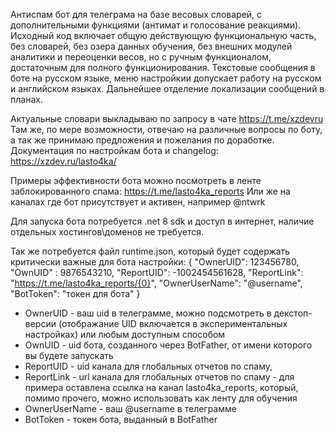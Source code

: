 Антиспам бот для телеграма на базе весовых словарей, с дополнительными функциями (антимат и голосование реакциями). 
Исходный код включает общую действующую функциональную часть, без словарей, без озера данных обучения, без внешних модулей аналитики и переоценки весов, но с ручным функционалом, достаточным для полного функционирования.
Текстовые сообщения в боте на русском языке, меню настройкии допускает работу на русском и английском языках. Дальнейшее отделение локализации сообщений в планах. 


Актуальные словари выкладываю по запросу в чате https://t.me/xzdevru
Там же, по мере возможности, отвечаю на различные вопросы по боту, а так же принимаю предложения и пожелания по доработке. 
Документация по настройкам бота и changelog: https://xzdev.ru/lasto4ka/

Примеры эффективности бота можно посмотреть в ленте заблокированного спама: https://t.me/lasto4ka_reports
Или же на каналах где бот присутствует и активен, например @ntwrk 

Для запуска бота потребуется .net 8 sdk и доступ в интернет, наличие отдельных хостингов\доменов не требуется.

Так же потребуется файл runtime.json, который будет содержать критически важные для бота настройки:
{
  "OwnerUID": 123456780,
  "OwnUID" : 9876543210,
  "ReportUID": -1002454561628,
  "ReportLink": "https://t.me/lasto4ka_reports/{0}",
  "OwnerUserName": "@username",
  "BotToken": "токен для бота"
}
- OwnerUID - ваш uid в телеграмме, можно подсмотреть в декстоп-версии (отображание UID включается в экспериментальных настройках) или любым доступным способом
- OwnUID - uid бота, созданного через BotFather, от имени которого вы будете запускать
- ReportUID - uid канала для глобальных отчетов по спаму,
- ReportLink - url канала для глобальных отчетов по спаму - для примера оставлена ссылка на канал lasto4ka_reports, который, помимо прочего, можно использовать как ленту для обучения
- OwnerUserName - ваш @username в телеграмме
- BotToken - токен бота, выданный в BotFather
